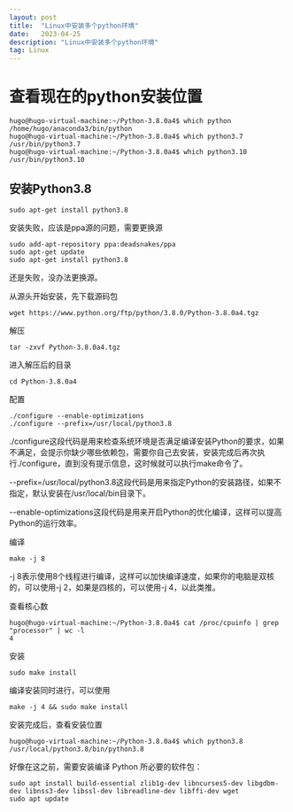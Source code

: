 ```yaml
---
layout: post
title:  "Linux中安装多个python环境"
date:   2023-04-25 
description: "Linux中安装多个python环境"
tag: Linux
---
```


# 查看现在的python安装位置

```shell
hugo@hugo-virtual-machine:~/Python-3.8.0a4$ which python
/home/hugo/anaconda3/bin/python
hugo@hugo-virtual-machine:~/Python-3.8.0a4$ which python3.7
/usr/bin/python3.7
hugo@hugo-virtual-machine:~/Python-3.8.0a4$ which python3.10
/usr/bin/python3.10
```

## 安装Python3.8

```shell
sudo apt-get install python3.8
```

安装失败，应该是ppa源的问题，需要更换源

```shell
sudo add-apt-repository ppa:deadsnakes/ppa
sudo apt-get update
sudo apt-get install python3.8
```

还是失败，没办法更换源。

从源头开始安装，先下载源码包

```shell
wget https://www.python.org/ftp/python/3.8.0/Python-3.8.0a4.tgz
```

解压

```shell
tar -zxvf Python-3.8.0a4.tgz
```

进入解压后的目录

```shell
cd Python-3.8.0a4
```

配置

```shell
./configure --enable-optimizations
./configure --prefix=/usr/local/python3.8
```
./configure这段代码是用来检查系统环境是否满足编译安装Python的要求，如果不满足，会提示你缺少哪些依赖包，需要你自己去安装，安装完成后再次执行./configure，直到没有提示信息，这时候就可以执行make命令了。

--prefix=/usr/local/python3.8这段代码是用来指定Python的安装路径，如果不指定，默认安装在/usr/local/bin目录下。

--enable-optimizations这段代码是用来开启Python的优化编译，这样可以提高Python的运行效率。

编译

```shell
make -j 8
```

-j 8表示使用8个线程进行编译，这样可以加快编译速度，如果你的电脑是双核的，可以使用-j 2，如果是四核的，可以使用-j 4，以此类推。

查看核心数

```shell
hugo@hugo-virtual-machine:~/Python-3.8.0a4$ cat /proc/cpuinfo | grep "processor" | wc -l
4
```

安装

```shell
sudo make install
```

编译安装同时进行，可以使用

```shell
make -j 4 && sudo make install
```

安装完成后，查看安装位置

```shell
hugo@hugo-virtual-machine:~/Python-3.8.0a4$ which python3.8
/usr/local/python3.8/bin/python3.8
```

好像在这之前，需要安装编译 Python 所必要的软件包：

```shell
sudo apt install build-essential zlib1g-dev libncurses5-dev libgdbm-dev libnss3-dev libssl-dev libreadline-dev libffi-dev wget
sudo apt update
```

